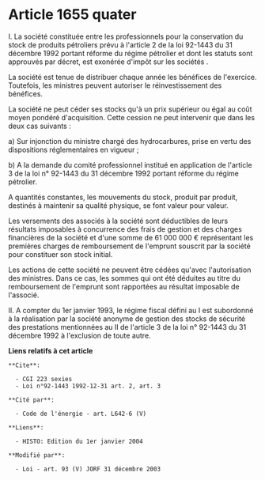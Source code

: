 # Article 1655 quater

I. La société constituée entre les professionnels pour la conservation du stock de produits pétroliers prévu à l'article 2 de
la loi 92-1443 du 31 décembre 1992 portant réforme du régime pétrolier et dont les statuts sont approuvés par décret, est
exonérée d'impôt sur les sociétés .

La société est tenue de distribuer chaque année les bénéfices de l'exercice. Toutefois, les ministres peuvent autoriser le
réinvestissement des bénéfices.

La société ne peut céder ses stocks qu'à un prix supérieur ou égal au coût moyen pondéré d'acquisition. Cette cession ne peut
intervenir que dans les deux cas suivants :

a) Sur injonction du ministre chargé des hydrocarbures, prise en vertu des dispositions réglementaires en vigueur ;

b) A la demande du comité professionnel institué en application de l'article 3 de la loi n° 92-1443 du 31 décembre 1992
portant réforme du régime pétrolier.

A quantités constantes, les mouvements du stock, produit par produit, destinés à maintenir sa qualité physique, se font
valeur pour valeur.

Les versements des associés à la société sont déductibles de leurs résultats imposables à concurrence des frais de gestion et
des charges financières de la société et d'une somme de 61 000 000 € représentant les premières charges de remboursement de
l'emprunt souscrit par la société pour constituer son stock initial.

Les actions de cette société ne peuvent être cédées qu'avec l'autorisation des ministres. Dans ce cas, les sommes qui ont été
déduites au titre du remboursement de l'emprunt sont rapportées au résultat imposable de l'associé.

II. A compter du 1er janvier 1993, le régime fiscal défini au I est subordonné à la réalisation par la société anonyme de
gestion des stocks de sécurité des prestations mentionnées au II de l'article 3 de la loi n° 92-1443 du 31 décembre 1992 à
l'exclusion de toute autre.

**Liens relatifs à cet article**

	**Cite**:

	  - CGI 223 sexies
	  - Loi n°92-1443 1992-12-31 art. 2, art. 3

	**Cité par**:

	  - Code de l'énergie - art. L642-6 (V)

	**Liens**:

	  - HISTO: Edition du 1er janvier 2004

	**Modifié par**:

	  - Loi - art. 93 (V) JORF 31 décembre 2003
